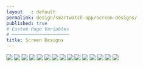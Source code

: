 ```yaml
---
layout   : default
permalink: design/smartwatch-app/screen-designs/
published: true
# Custom Page Variables
# ─────────────────────
title: Screen Designs
---
```

<img class="img-smaller" src="../../../img/iPhone 6-7-8 – 1.png">
<img class="img-smaller" src="../../../img/iPhone 6-7-8 – 2.png">
<img class="img-smaller" src="../../../img/iPhone 6-7-8 – 3.png">
<img class="img-smaller" src="../../../img/iPhone 6-7-8 – 5.png">
<img class="img-smaller" src="../../../img/iPhone 6-7-8 – 6.png">
<img class="img-smaller" src="../../../img/iPhone 6-7-8 – 7.png">
<img class="img-smaller" src="../../../img/iPhone 6-7-8 – 8.png">
<img class="img-smaller" src="../../../img/iPhone 6-7-8 – 9.png">
<img class="img-smaller" src="../../../img/iPhone 6-7-8 – 11.png">
<img class="img-smaller" src="../../../img/iPhone 6-7-8 – 13.png">
<img class="img-smaller" src="../../../img/iPhone 6-7-8 – 14.png">
<img class="img-smaller" src="../../../img/iPhone 6-7-8 – 10.png">
<img class="img-smaller" src="../../../img/iPhone 6-7-8 – 12.png">
<img class="img-smaller" src="../../../img/iPhone 6-7-8 – 15.png">
<img class="img-smaller" src="../../../img/iPhone 6-7-8 – 16.png">